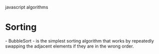javascript algorithms

<h1>Sorting</h1>
- BubbleSort - is the simplest sorting algorithm that works by repeatedly swapping the adjacent elements if they are in the wrong order.
